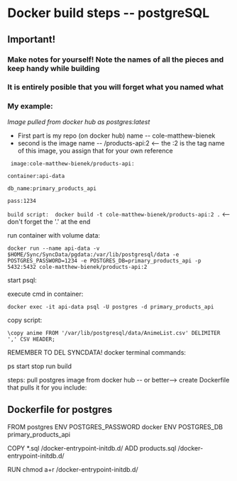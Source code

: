 # Docker build steps -- postgreSQL
## Important!
### Make notes for yourself! Note the names of all the pieces and keep handy while building
### It is entirely posible that you will forget what you named what
### My example:
*Image pulled from docker hub as postgres:latest*
- First part is my repo (on docker hub) name -- cole-matthew-bienek
- second is the image name -- /products-api:2 <-- the :2 is the tag name of this image, you assign that for your own reference

` image:cole-matthew-bienek/products-api:`

`container:api-data`

`db_name:primary_products_api`

`pass:1234`


`build script:  docker build -t cole-matthew-bienek/products-api:2 .` <-- don't forget the '.' at the end

run container with volume data:

`docker run --name api-data -v $HOME/Sync/SyncData/pgdata:/var/lib/postgresql/data -e POSTGRES_PASSWORD=1234 -e POSTGRES_DB=primary_products_api -p 5432:5432 cole-matthew-bienek/products-api:2`

start psql:

execute cmd in container:

`docker exec -it api-data psql -U postgres -d primary_products_api`

copy script:

`\copy anime FROM '/var/lib/postgresql/data/AnimeList.csv' DELIMITER ',' CSV HEADER;`

REMEMBER TO DEL SYNCDATA!
docker terminal commands:

ps
start
stop
run
build

steps:
pull postgres image from docker hub
  -- or better--> create Dockerfile that pulls it for you
include:

## Dockerfile for postgres
FROM postgres
ENV POSTGRES_PASSWORD docker
ENV POSTGRES_DB primary_products_api

COPY *.sql /docker-entrypoint-initdb.d/
ADD products.sql /docker-entrypoint-initdb.d/

RUN chmod a+r /docker-entrypoint-initdb.d/



